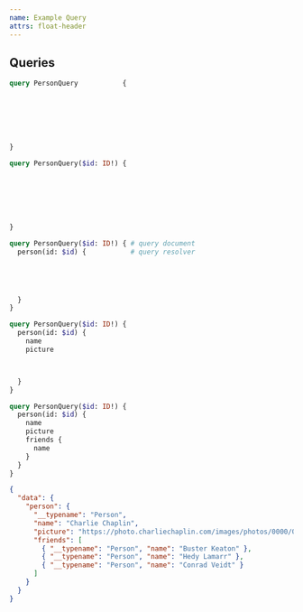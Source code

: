 ```yaml
---
name: Example Query
attrs: float-header
---
```


## Queries

<section progressive>

```graphql
query PersonQuery           {







}
```

```graphql reveal
query PersonQuery($id: ID!) {







}
```

```graphql reveal
query PersonQuery($id: ID!) { # query document
  person(id: $id) {           # query resolver





  }
}
```

```graphql reveal
query PersonQuery($id: ID!) {
  person(id: $id) {
    name
    picture



  }
}
```

```graphql reveal
query PersonQuery($id: ID!) {
  person(id: $id) {
    name
    picture
    friends {
      name
    }
  }
}
```

```json reveal
{
  "data": {
    "person": {
      "__typename": "Person",
      "name": "Charlie Chaplin",
      "picture": "https://photo.charliechaplin.com/images/photos/0000/0296/CC_233_big.jpg",
      "friends": [
        { "__typename": "Person", "name": "Buster Keaton" },
        { "__typename": "Person", "name": "Hedy Lamarr" },
        { "__typename": "Person", "name": "Conrad Veidt" }
      ]
    }
  }
}
```

</section>
